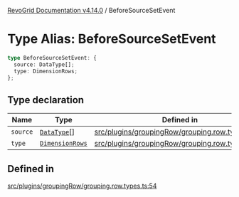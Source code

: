 [RevoGrid Documentation v4.14.0](README.md) / BeforeSourceSetEvent

# Type Alias: BeforeSourceSetEvent

```ts
type BeforeSourceSetEvent: {
  source: DataType[];
  type: DimensionRows;
};
```

## Type declaration

| Name | Type | Defined in |
| ------ | ------ | ------ |
| `source` | [`DataType`](TypeAlias.DataType.md)[] | [src/plugins/groupingRow/grouping.row.types.ts:56](https://github.com/revolist/revogrid/blob/2b1eda543a592a83efe8431f6a1b419eb9a6f193/src/plugins/groupingRow/grouping.row.types.ts#L56) |
| `type` | [`DimensionRows`](TypeAlias.DimensionRows.md) | [src/plugins/groupingRow/grouping.row.types.ts:55](https://github.com/revolist/revogrid/blob/2b1eda543a592a83efe8431f6a1b419eb9a6f193/src/plugins/groupingRow/grouping.row.types.ts#L55) |

## Defined in

[src/plugins/groupingRow/grouping.row.types.ts:54](https://github.com/revolist/revogrid/blob/2b1eda543a592a83efe8431f6a1b419eb9a6f193/src/plugins/groupingRow/grouping.row.types.ts#L54)
